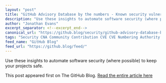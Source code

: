 ```yaml
---
layout: "post"
title: "GitHub Advisory Database by the numbers - Known security vulnerabilities and what you can do about them"
description: "Use these insights to automate software security (where possible) to keep your projects safe."
author: "Jonathan Evans"
excerpt_separator: <!--excerpt_end-->
canonical_url: "https://github.blog/security/github-advisory-database-by-the-numbers-known-security-vulnerabilities-and-what-you-can-do-about-them/"
tags: "Security CNA Community Contribution CVE CVE Numbering Authority CVSS CWE EPSS GitHub Security Lab open source security GitHub"
feed_name: "GitHub Blog"
feed_url: "https://github.blog/feed/"
---
```


Use these insights to automate software security (where possible) to keep your projects safe.<!--excerpt_end-->

This post appeared first on The GitHub Blog. [Read the entire article here](https://github.blog/security/github-advisory-database-by-the-numbers-known-security-vulnerabilities-and-what-you-can-do-about-them/)
